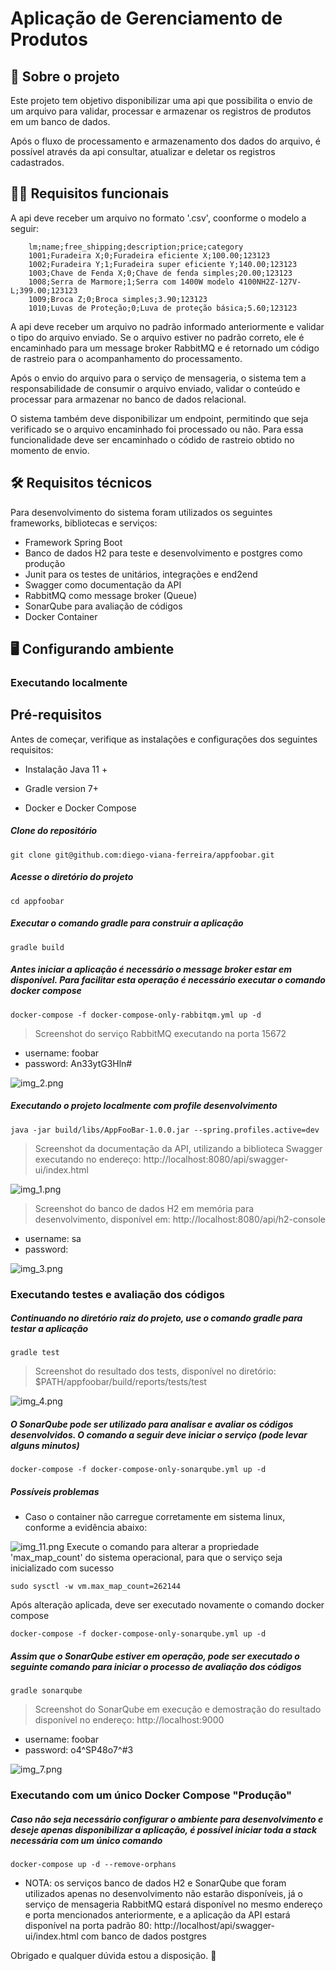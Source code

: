 # Aplicação de Gerenciamento de Produtos

## 📑 Sobre o projeto

Este projeto tem objetivo disponibilizar uma api que possibilita o envio de um arquivo para validar,
processar e armazenar os registros de produtos em um banco de dados. 

Após o fluxo de processamento e armazenamento dos dados do arquivo, é possível através da api consultar,
atualizar e deletar os registros cadastrados.

## ✍🏻 Requisitos funcionais

A api deve receber um arquivo no formato '.csv', coonforme o modelo a seguir:

        lm;name;free_shipping;description;price;category
        1001;Furadeira X;0;Furadeira eficiente X;100.00;123123
        1002;Furadeira Y;1;Furadeira super eficiente Y;140.00;123123
        1003;Chave de Fenda X;0;Chave de fenda simples;20.00;123123
        1008;Serra de Marmore;1;Serra com 1400W modelo 4100NH2Z-127V-L;399.00;123123
        1009;Broca Z;0;Broca simples;3.90;123123
        1010;Luvas de Proteção;0;Luva de proteção básica;5.60;123123

A api deve receber um arquivo no padrão informado anteriormente e validar o tipo do arquivo enviado. Se o arquivo estiver no padrão
correto, ele é encaminhado para um message broker RabbitMQ e é retornado um código de rastreio para o acompanhamento do processamento.

Após o envio do arquivo para o serviço de mensageria, o sistema tem a responsabilidade de consumir
o arquivo enviado, validar o conteúdo e processar para armazenar no banco de dados relacional.

O sistema também deve disponibilizar um endpoint, permitindo que seja verificado se o arquivo encaminhado
foi processado ou não. Para essa funcionalidade deve ser encaminhado o códido de rastreio obtido no momento
de envio.

## 🛠 Requisitos técnicos

Para desenvolvimento do sistema foram utilizados os seguintes frameworks, bibliotecas e serviços:

- Framework Spring Boot
- Banco de dados H2 para teste e desenvolvimento e postgres como produção
- Junit para os testes de unitários, integrações e end2end
- Swagger como documentação da API
- RabbitMQ como message broker (Queue)
- SonarQube para avaliação de códigos
- Docker Container

## 🖥 Configurando ambiente

### Executando localmente

## Pré-requisitos

Antes de começar, verifique as instalações e configurações dos seguintes requisitos:

* Instalação Java 11 + 
+ Gradle version 7+
* Docker e Docker Compose

##### Clone do repositório
```
git clone git@github.com:diego-viana-ferreira/appfoobar.git
```

##### Acesse o diretório do projeto
```
cd appfoobar
```

##### Executar o comando gradle para construir a aplicação
```
gradle build
```

##### Antes iniciar a aplicação é necessário o message broker estar em disponível. Para facilitar esta operação é necessário executar o comando docker compose
```
docker-compose -f docker-compose-only-rabbitqm.yml up -d
```

> Screenshot do serviço RabbitMQ executando na porta 15672

* username: foobar
* password: An33ytG3Hln#


![img_2.png](docs_img/img_2.png)

##### Executando o projeto localmente com profile desenvolvimento
```
java -jar build/libs/AppFooBar-1.0.0.jar --spring.profiles.active=dev
```

> Screenshot da documentação da API, utilizando a biblioteca Swagger
executando no endereço: http://localhost:8080/api/swagger-ui/index.html

![img_1.png](docs_img/img_1.png)

> Screenshot do banco de dados H2 em memória para desenvolvimento,
  disponível em: http://localhost:8080/api/h2-console

* username: sa
* password: 

![img_3.png](docs_img/img_3.png)

### Executando testes e avaliação dos códigos

##### Continuando no diretório raiz do projeto, use o comando gradle para testar a aplicação

```
gradle test
```
> Screenshot do resultado dos tests, disponível no diretório: $PATH/appfoobar/build/reports/tests/test

![img_4.png](docs_img/img_4.png)

##### O SonarQube pode ser utilizado para analisar e avaliar os códigos desenvolvidos. O comando a seguir deve iniciar o serviço (pode levar alguns minutos)

```
docker-compose -f docker-compose-only-sonarqube.yml up -d
```

##### Possíveis problemas

* Caso o container não carregue corretamente em sistema linux, conforme a evidência abaixo:

![img_11.png](docs_img/img_11.png)
Execute o comando para alterar a propriedade 'max_map_count' do sistema operacional, para que o serviço seja inicializado com sucesso

```
sudo sysctl -w vm.max_map_count=262144
```

Após alteração aplicada, deve ser  executado novamente o comando docker compose

```
docker-compose -f docker-compose-only-sonarqube.yml up -d
```

##### Assim que o SonarQube estiver em operação, pode ser executado o seguinte comando para iniciar o processo de avaliação dos códigos

```
gradle sonarqube
```

> Screenshot do SonarQube em execução e demostração do resultado disponível no endereço: http://localhost:9000

* username: foobar
* password: o4^SP48o7^#3

![img_7.png](docs_img/img_7.png)

### Executando com um único Docker Compose "Produção"

##### Caso não seja necessário configurar o ambiente para desenvolvimento e deseje apenas disponibilizar a aplicação, é possível iniciar toda a stack necessária com um único comando

```
docker-compose up -d --remove-orphans
```

- NOTA: os serviços banco de dados H2 e SonarQube que foram utilizados apenas no desenvolvimento não estarão disponíveis, já o serviço de mensageria RabbitMQ estará disponível no mesmo endereço e porta mencionados anteriormente, e a aplicação da API estará disponível na porta padrão 80: http://localhost/api/swagger-ui/index.html com banco de dados postgres


Obrigado e qualquer dúvida estou a disposição. 🤝
